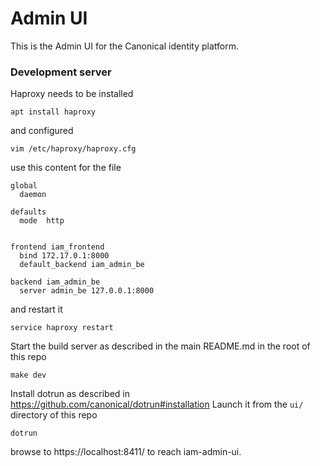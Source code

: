 # Admin UI

This is the Admin UI for the Canonical identity platform.

### Development server

Haproxy needs to be installed

    apt install haproxy

and configured

    vim /etc/haproxy/haproxy.cfg

use this content for the file

    global
      daemon
    
    defaults
      mode  http


    frontend iam_frontend
      bind 172.17.0.1:8000
      default_backend iam_admin_be

    backend iam_admin_be
      server admin_be 127.0.0.1:8000

and restart it

    service haproxy restart

Start the build server as described in the main README.md in the root of this repo

    make dev

Install dotrun as described in https://github.com/canonical/dotrun#installation Launch it from the `ui/` directory of this repo

    dotrun

browse to https://localhost:8411/ to reach iam-admin-ui.